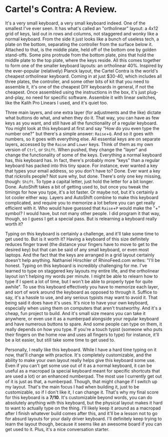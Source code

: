 # Cartel's Contra: A Review.

It's a very small keyboard, a very small keyboard indeed. One of the smallest I've ever seen. It has what's called an "ortholinear" layout: a 4x12 grid of keys, laid out in rows and columns, not staggered and wonky like a normal keyboard. From the side it just looks like a bunch of useless tech, a plate on the bottom, separating the controller from the surface below it. Attached to that, is the middle plate, held off of the bottom one by golden stand-offs. Some pins protrude from the bottom plate, pins that hold the middle plate to the top plate, where the keys reside. All this comes together to form one of the smaller keyboard layouts: an ortholinear 40%. Inspired by the ever-popular (relatively) Planck layout, the Cartel Contra is the world's cheapest ortholinear keyboard. Coming in at just $30-40, which includes all three plates, the controller, and some other bits of kit that you need to assemble it, it's one of the cheapest DIY keyboards in general, if not the cheapest. Once assembled using the instructions in the box, it's just plug-and-play, no need for specific software. Assemble it with linear switches, like the Kalih Pro Linears I used, and it's quiet too. 

Three main layers, and one extra layer (for adjustments and the like) dictate what buttons do what, and when they do it. That way, you can have as few keys as you want, and still have all the functionality of a regular keyboard. You might look at this keyboard at first and say "How do you even type the number one?" but there's a simple answer: `Raise`+`Q`. And so it goes with numbers, so it goes with everything else. All essential keys are on separate layers, accessed by the `Raise` and `Lower` keys. Think of them as my own version of `Ctrl`, or `Shift`. When pushed, they change the "layer" and change the functionality of some of the keys. Everything a normal keyboard has, this keyboard has. In fact, there's probably more "keys" than a regular keyboard has packed into this tiny space. For instance, ever wanted a key that types your email address, so you don't have to? Done. Ever want a key that rickrolls people? Not sure why, but done. There's only one key missing, though: `Shift`. To type a capital letter, just hold the letter for a bit longer. Done. AutoShift takes a bit of getting used to, but once you tweak the timings for how you type, it's a lot faster. Or maybe not, but it's certainly a lot cooler either way. Layers and AutoShift combine to make this keyboard complicated, and require you to memorize a lot before you can get really efficient with it. Who would have guessed that `Raise`+`P` would make the "+" symbol? I would have, but not many other people. I did program it that way, though, so I guess I get a special pass. But is relearning a keyboard really worth it?

Typing on this keyboard is certainly a challenge, and it'll take some time to get used to. But is it worth it? Having a keyboard of this size definitely reduces finger travel (the distance your fingers have to move to get to the desired key) but that can be said of any small keyboard, or even most laptops. And the fact that the keys are arranged in a grid layout certainly doesn't help anything. Nathaniel Hirschler of RhinoFeed.com writes: "I'll be honest. Typing on this keyboard is incredibly challenging for me. I've learned to type on staggered key layouts my entire life, and the ortholinear layout isn't helping my words per minute. I might be able to relearn how to type if I spent a lot of time, but I won't be able to properly type for quite awhile". To use this keyboard effectively you have to memorize each layer, and sort of work around the keyboard as opposed to through it. Suffice to say, it's a hassle to use, and any serious typists may want to avoid it. That being said it does have it's uses. It's nice to have your own keyboard, especially when using them on computers that aren't trustworthy. And it's a cheap, fun project to build. And it's small size means you can take it anywhere, or even use it as a numberpad alongside your regular keyboard and have numerous buttons to spare. And some people can type on them, it really depends on how you type. If you're a touch typist (someone who puts their fingers on the home row and uses all fingers to type) for instance, it'll be a lot easier, but still take some time to get used to.

Personally, I really like this keyboard. While I have a hard time typing on it now, that'll change with practice. It's completely customizable, and the ability to make your own layout really helps give this keyboard some use. Even if you can't get some use out of it as a normal keyboard, it can be useful as a macropad (a special keyboard meant for specific shortcuts that are used a lot) or an enhanced numberpad. The most use I currently get out of it is just as that, a numberpad. Though, that might change if I switch up my layout. That's the main focus I had when building it, just to be customizable, so if I don't like it, I can change it. That's why my final score for this keyboard is a **7/10**. It's customizable beyond words, you can do absolutely anything with this keyboard, but the physical layout makes it hard to want to actually type on the thing. I'll likely keep it around as a macropad after I finish whatever build comes after this, and it'll be a lesson not to go for absurd layouts for your daily driver keyboard. I'll definitely keep trying to learn the layout though, because it seems like an awesome board if you can get used to it. Plus, it's a nice conversation starter.